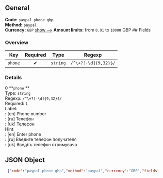 ## General 
**Code:** `paypal_phone_gbp`  
**Method:** `paypal`  
**Currency:** `GBP` [show -->]() 
**Amount limits:** from `0.01`  to `10000`  GBP ## Fields 
### Overview 
|Key|Required|Type|Regexp| 
|:---:|:---:|:---:|:---:| 
|`phone` |✔ |`string` |`/^\+?[-\d]{9,32}$/` | 
 
### Details 
0 **`phone` **  
Type: `string`  
Regexp: `/^\+?[-\d]{9,32}$/`  
Required: `1`  
Label:  
: [en] Phone number  
: [ru] Телефон  
: [uk] Телефон  
Hint:  
: [en] Enter phone  
: [ru] Введите телефон получателя  
: [uk] Введіть телефон отримувача  
## JSON Object 
```json
 {"code":"paypal_phone_gbp","method":"paypal","currency":"GBP","fields":[{"key":"phone","type":"string","label":{"en":"Phone number","ru":"\u0422\u0435\u043b\u0435\u0444\u043e\u043d","uk":"\u0422\u0435\u043b\u0435\u0444\u043e\u043d"},"hint":{"en":"Enter phone","ru":"\u0412\u0432\u0435\u0434\u0438\u0442\u0435 \u0442\u0435\u043b\u0435\u0444\u043e\u043d \u043f\u043e\u043b\u0443\u0447\u0430\u0442\u0435\u043b\u044f","uk":"\u0412\u0432\u0435\u0434\u0456\u0442\u044c \u0442\u0435\u043b\u0435\u0444\u043e\u043d \u043e\u0442\u0440\u0438\u043c\u0443\u0432\u0430\u0447\u0430"},"regexp":"\/^\\+?[-\\d]{9,32}$\/","required":true,"position":1}],"amount_min":0.01,"amount_max":10000}```  
